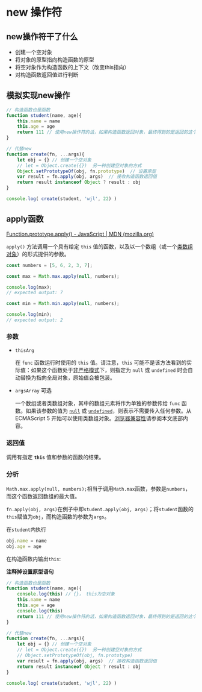 # new 操作符

## new操作符干了什么

- 创建一个空对象
- 将对象的原型指向构造函数的原型
- 将空对象作为构造函数的上下文（改变this指向）
- 对构造函数返回值进行判断

## 模拟实现new操作

```javascript
// 构造函数也是函数
function student(name, age){
    this.name = name
    this.age = age
    return 111 // 使用new操作符的话，如果构造函数返回对象，最终得到的是返回的这个对象；如果构造函数返回的不是对象，则返回值不生效
}

// 代替new
function create(fn, ...args){
    let obj = {} // 创建一个空对象
    // let = Object.create({})  另一种创建空对象的方式
    Object.setPrototypeOf(obj, fn.prototype)  // 设置原型
    var result = fn.apply(obj, args)  // 接收构造函数返回值
    return result instanceof Object ? result : obj 
}

console.log( create(student, 'wjl', 22) )
```

## apply函数

[Function.prototype.apply() - JavaScript | MDN (mozilla.org)](https://developer.mozilla.org/zh-CN/docs/Web/JavaScript/Reference/Global_Objects/Function/apply)

`apply()` 方法调用一个具有给定 `this` 值的函数，以及以一个数组（或一个[类数组对象](https://developer.mozilla.org/zh-CN/docs/Web/JavaScript/Guide/Indexed_collections#working_with_array-like_objects)）的形式提供的参数。

```javascript
const numbers = [5, 6, 2, 3, 7];

const max = Math.max.apply(null, numbers);

console.log(max);
// expected output: 7

const min = Math.min.apply(null, numbers);

console.log(min);
// expected output: 2
```

### 参数

- `thisArg`

  在 `func` 函数运行时使用的 `this` 值。请注意，`this` 可能不是该方法看到的实际值：如果这个函数处于[非严格模式](https://developer.mozilla.org/zh-CN/docs/Web/JavaScript/Reference/Strict_mode)下，则指定为 `null` 或 `undefined` 时会自动替换为指向全局对象，原始值会被包装。

- `argsArray` 可选

  一个数组或者类数组对象，其中的数组元素将作为单独的参数传给 `func` 函数。如果该参数的值为 [`null`](https://developer.mozilla.org/zh-CN/docs/Web/JavaScript/Reference/Operators/null) 或 [`undefined`](https://developer.mozilla.org/zh-CN/docs/Web/JavaScript/Reference/Global_Objects/undefined)，则表示不需要传入任何参数。从 ECMAScript 5 开始可以使用类数组对象。[浏览器兼容性](https://developer.mozilla.org/zh-CN/docs/Web/JavaScript/Reference/Global_Objects/Function/apply#浏览器兼容性)请参阅本文底部内容。

### 返回值

调用有指定 **`this`** 值和参数的函数的结果。

### 分析

`Math.max.apply(null, numbers);`相当于调用`Math.max`函数，参数是`numbers`，而这个函数返回数组的最大值。

`fn.apply(obj, args)`在例子中即`student.apply(obj, args)`；将`student`函数的`this`赋值为`obj`，而构造函数的参数为`args`。

在`student`内执行

```javascript
obj.name = name
obj.age = age
```

在构造函数内输出`this`:

**注释掉设置原型语句**

```javascript
// 构造函数也是函数
function student(name, age){
    console.log(this) // {}， this为空对象
    this.name = name
    this.age = age
    console.log(this)
    return 111 // 使用new操作符的话，如果构造函数返回对象，最终得到的是返回的这个对象；如果构造函数返回的不是对象，则返回值不生效
}

// 代替new
function create(fn, ...args){
    let obj = {} // 创建一个空对象
    // let = Object.create({})  另一种创建空对象的方式
    // Object.setPrototypeOf(obj, fn.prototype)
    var result = fn.apply(obj, args)  // 接收构造函数返回值
    return result instanceof Object ? result : obj 
}

console.log( create(student, 'wjl', 22) )
```

